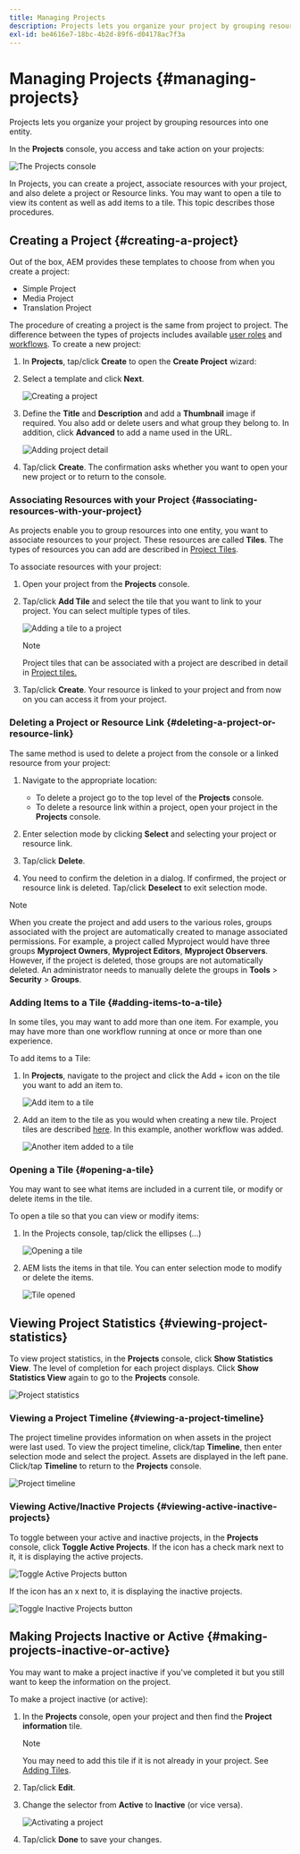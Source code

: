 ```yaml
---
title: Managing Projects
description: Projects lets you organize your project by grouping resources into one entity which can be accessed and managed in the Projects console
exl-id: be4616e7-18bc-4b2d-89f6-d04178ac7f3a
---
```

# Managing Projects {#managing-projects}

Projects lets you organize your project by grouping resources into one entity.

In the **Projects** console, you access and take action on your projects:

![The Projects console](/help/sites-cloud/authoring/assets/projects-console-detail.png)

In Projects, you can create a project, associate resources with your project, and also delete a project or Resource links. You may want to open a tile to view its content as well as add items to a tile. This topic describes those procedures.

## Creating a Project {#creating-a-project}

Out of the box, AEM provides these templates to choose from when you create a project:

* Simple Project
* Media Project
* Translation Project

<!-- Hiding product photoshoot via cqdoc-18072 as it is not available in Skyline.
* Product Photo Shoot Project 
-->

The procedure of creating a project is the same from project to project. The difference between the types of projects includes available [user roles](/help/sites-cloud/authoring/projects/overview.md) and [workflows](/help/sites-cloud/authoring/projects/workflows.md).  To create a new project:

1. In **Projects**, tap/click **Create** to open the **Create Project** wizard:
1. Select a template and click **Next**.

   ![Creating a project](/help/sites-cloud/authoring/assets/projects-create.png)

1. Define the **Title** and **Description** and add a **Thumbnail** image if required. You also add or delete users and what group they belong to. In addition, click **Advanced** to add a name used in the URL.

   ![Adding project detail](/help/sites-cloud/authoring/assets/projects-title.png)

1. Tap/click **Create**. The confirmation asks whether you want to open your new project or to return to the console.

### Associating Resources with your Project {#associating-resources-with-your-project}

As projects enable you to group resources into one entity, you want to associate resources to your project. These resources are called **Tiles**. The types of resources you can add are described in [Project Tiles](/help/sites-cloud/authoring/projects/overview.md#project-tiles).

To associate resources with your project:

1. Open your project from the **Projects** console.
1. Tap/click **Add Tile** and select the tile that you want to link to your project. You can select multiple types of tiles.

   ![Adding a tile to a project](/help/sites-cloud/authoring/assets/projects-add-tile.png)

   >[!NOTE]
   >
   >Project tiles that can be associated with a project are described in detail in [Project tiles.](/help/sites-cloud/authoring/projects/overview.md#project-tiles)

1. Tap/click **Create**. Your resource is linked to your project and from now on you can access it from your project.

### Deleting a Project or Resource Link {#deleting-a-project-or-resource-link}

The same method is used to delete a project from the console or a linked resource from your project:

1. Navigate to the appropriate location:

    * To delete a project go to the top level of the **Projects** console.
    * To delete a resource link within a project, open your project in the **Projects** console.

1. Enter selection mode by clicking **Select** and selecting your project or resource link.
1. Tap/click **Delete**.

1. You need to confirm the deletion in a dialog. If confirmed, the project or resource link is deleted. Tap/click **Deselect** to exit selection mode.

>[!NOTE]
>
>When you create the project and add users to the various roles, groups associated with the project are automatically created to manage associated permissions. For example, a project called Myproject would have three groups **Myproject Owners**, **Myproject Editors**, **Myproject Observers**. However, if the project is deleted, those groups are not automatically deleted. An administrator needs to manually delete the groups in **Tools** &gt; **Security** &gt; **Groups**.

### Adding Items to a Tile {#adding-items-to-a-tile}

In some tiles, you may want to add more than one item. For example, you may have more than one workflow running at once or more than one experience.

To add items to a Tile:

1. In **Projects**, navigate to the project and click the Add + icon on the tile you want to add an item to.

   ![Add item to a tile](/help/sites-cloud/authoring/assets/projects-workflows-1.png)

1. Add an item to the tile as you would when creating a new tile. Project tiles are described [here](/help/sites-cloud/authoring/projects/overview.md#project-tiles). In this example, another workflow was added.

   ![Another item added to a tile](/help/sites-cloud/authoring/assets/projects-workflows-2.png)

### Opening a Tile {#opening-a-tile}

You may want to see what items are included in a current tile, or modify or delete items in the tile.

To open a tile so that you can view or modify items:

1. In the Projects console, tap/click the ellipses (...)

   ![Opening a tile](/help/sites-cloud/authoring/assets/projects-open-tile.png)

1. AEM lists the items in that tile. You can enter selection mode to modify or delete the items.

   ![Tile opened](/help/sites-cloud/authoring/assets/projects-opened-tile.png)

## Viewing Project Statistics {#viewing-project-statistics}

To view project statistics, in the **Projects** console, click **Show Statistics View**. The level of completion for each project displays. Click **Show Statistics View** again to go to the **Projects** console.

![Project statistics](/help/sites-cloud/authoring/assets/projects-stats.png)

### Viewing a Project Timeline {#viewing-a-project-timeline}

The project timeline provides information on when assets in the project were last used. To view the project timeline, click/tap **Timeline**, then enter selection mode and select the project. Assets are displayed in the left pane. Click/tap **Timeline** to return to the **Projects** console.

![Project timeline](/help/sites-cloud/authoring/assets/projects-timeline.png)

### Viewing Active/Inactive Projects {#viewing-active-inactive-projects}

To toggle between your active and inactive projects, in the **Projects** console, click **Toggle Active Projects**. If the icon has a check mark next to it, it is displaying the active projects.

![Toggle Active Projects button](/help/sites-cloud/authoring/assets/projects-active.png)

If the icon has an x next to, it is displaying the inactive projects.

![Toggle Inactive Projects button](/help/sites-cloud/authoring/assets/projects-inactive.png)

## Making Projects Inactive or Active {#making-projects-inactive-or-active}

You may want to make a project inactive if you've completed it but you still want to keep the information on the project.

To make a project inactive (or active):

1. In the **Projects** console, open your project and then find the **Project information** tile.

   >[!NOTE]
   >
   >You may need to add this tile if it is not already in your project. See [Adding Tiles](#adding-items-to-a-tile).

1. Tap/click **Edit**.
1. Change the selector from **Active** to **Inactive** (or vice versa).

   ![Activating a project](/help/sites-cloud/authoring/assets/projects-activate.png)

1. Tap/click **Done** to save your changes.
